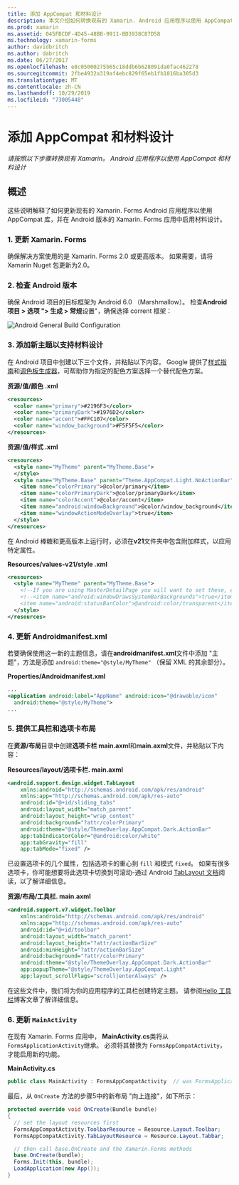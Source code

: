 ```yaml
---
title: 添加 AppCompat 和材料设计
description: 本文介绍如何转换现有的 Xamarin. Android 应用程序以使用 AppCompat 和材料设计。
ms.prod: xamarin
ms.assetid: 045FBCDF-4D45-48BB-9911-BD3938C87D58
ms.technology: xamarin-forms
author: davidbritch
ms.author: dabritch
ms.date: 06/27/2017
ms.openlocfilehash: e8c05000275b65c18ddb6b628091da0fac462278
ms.sourcegitcommit: 2fbe4932a319af4ebc829f65eb1fb1816ba305d3
ms.translationtype: MT
ms.contentlocale: zh-CN
ms.lasthandoff: 10/29/2019
ms.locfileid: "73005448"
---
```

# <a name="adding-appcompat-and-material-design"></a>添加 AppCompat 和材料设计

_请按照以下步骤转换现有 Xamarin。 Android 应用程序以使用 AppCompat 和材料设计_

<!-- source https://gist.github.com/jassmith/a3b2a543f99126782936
https://blog.xamarin.com/material-design-for-your-xamarin-forms-android-apps/ -->

## <a name="overview"></a>概述

这些说明解释了如何更新现有的 Xamarin. Forms Android 应用程序以使用 AppCompat 库，并在 Android 版本的 Xamarin. Forms 应用中启用材料设计。

### <a name="1-update-xamarinforms"></a>1. 更新 Xamarin. Forms

确保解决方案使用的是 Xamarin. Forms 2.0 或更高版本。 如果需要，请将 Xamarin Nuget 包更新为2.0。

### <a name="2-check-android-version"></a>2. 检查 Android 版本

确保 Android 项目的目标框架为 Android 6.0 （Marshmallow）。 检查**Android 项目 > 选项 "> 生成 > 常规**设置"，确保选择 corrent 框架：

 ![](appcompat-images/target-android-6-sml.png "Android General Build Configuration")

### <a name="3-add-new-themes-to-support-material-design"></a>3. 添加新主题以支持材料设计

在 Android 项目中创建以下三个文件，并粘贴以下内容。 Google 提供了[样式指南](https://www.google.com/design/spec/style/color.html#color-color-palette)和[调色板生成器](https://www.materialpalette.com/)，可帮助你为指定的配色方案选择一个替代配色方案。

**资源/值/颜色 .xml**

```xml
<resources>
  <color name="primary">#2196F3</color>
  <color name="primaryDark">#1976D2</color>
  <color name="accent">#FFC107</color>
  <color name="window_background">#F5F5F5</color>
</resources>
```

**资源/值/样式 .xml**

```xml
<resources>
  <style name="MyTheme" parent="MyTheme.Base">
  </style>
  <style name="MyTheme.Base" parent="Theme.AppCompat.Light.NoActionBar">
    <item name="colorPrimary">@color/primary</item>
    <item name="colorPrimaryDark">@color/primaryDark</item>
    <item name="colorAccent">@color/accent</item>
    <item name="android:windowBackground">@color/window_background</item>
    <item name="windowActionModeOverlay">true</item>
  </style>
</resources>
```

在 Android 棒糖和更高版本上运行时，必须在**v21**文件夹中包含附加样式，以应用特定属性。

**Resources/values-v21/style .xml**

```xml
<resources>
  <style name="MyTheme" parent="MyTheme.Base">
    <!--If you are using MasterDetailPage you will want to set these, else you can leave them out-->
    <!--<item name="android:windowDrawsSystemBarBackgrounds">true</item>
    <item name="android:statusBarColor">@android:color/transparent</item>-->
  </style>
</resources>
```

### <a name="4-update-androidmanifestxml"></a>4. 更新 Androidmanifest.xml

若要确保使用这一新的主题信息，请在**androidmanifest.xml**文件中添加 "主题"，方法是添加 `android:theme="@style/MyTheme"` （保留 XML 的其余部分）。

**Properties/Androidmanifest.xml**

```xml
...
<application android:label="AppName" android:icon="@drawable/icon"
  android:theme="@style/MyTheme">
...
```

### <a name="5-provide-toolbar-and-tab-layouts"></a>5. 提供工具栏和选项卡布局

在**资源/布局**目录中创建**选项卡栏 main.axml**和**main.axml**文件，并粘贴以下内容：

**Resources/layout/选项卡栏. main.axml**

```xml
<android.support.design.widget.TabLayout
    xmlns:android="http://schemas.android.com/apk/res/android"
    xmlns:app="http://schemas.android.com/apk/res-auto"
    android:id="@+id/sliding_tabs"
    android:layout_width="match_parent"
    android:layout_height="wrap_content"
    android:background="?attr/colorPrimary"
    android:theme="@style/ThemeOverlay.AppCompat.Dark.ActionBar"
    app:tabIndicatorColor="@android:color/white"
    app:tabGravity="fill"
    app:tabMode="fixed" />
```

已设置选项卡的几个属性，包括选项卡的重心到 `fill` 和模式 `fixed`。
如果有很多选项卡，你可能想要将此选项卡切换到可滚动-通过 Android [TabLayout 文档](https://developer.android.com/reference/android/support/design/widget/TabLayout.html)阅读，以了解详细信息。

**资源/布局/工具栏. main.axml**

```xml
<android.support.v7.widget.Toolbar
    xmlns:android="http://schemas.android.com/apk/res/android"
    xmlns:app="http://schemas.android.com/apk/res-auto"
    android:id="@+id/toolbar"
    android:layout_width="match_parent"
    android:layout_height="?attr/actionBarSize"
    android:minHeight="?attr/actionBarSize"
    android:background="?attr/colorPrimary"
    android:theme="@style/ThemeOverlay.AppCompat.Dark.ActionBar"
    app:popupTheme="@style/ThemeOverlay.AppCompat.Light"
    app:layout_scrollFlags="scroll|enterAlways" />
```

在这些文件中，我们将为你的应用程序的工具栏创建特定主题。
请参阅[Hello 工具栏](https://blog.xamarin.com/android-tips-hello-toolbar-goodbye-action-bar/)博客文章了解详细信息。

### <a name="6-update-the-mainactivity"></a>6. 更新 `MainActivity`

在现有 Xamarin. Forms 应用中， **MainActivity.cs**类将从 `FormsApplicationActivity`继承。 必须将其替换为 `FormsAppCompatActivity`，才能启用新的功能。

**MainActivity.cs**

```csharp
public class MainActivity : FormsAppCompatActivity  // was FormsApplicationActivity
```

最后，从 `OnCreate` 方法的步骤5中的新布局 "向上连接"，如下所示：

```csharp
protected override void OnCreate(Bundle bundle)
{
  // set the layout resources first
  FormsAppCompatActivity.ToolbarResource = Resource.Layout.Toolbar;
  FormsAppCompatActivity.TabLayoutResource = Resource.Layout.Tabbar;

  // then call base.OnCreate and the Xamarin.Forms methods
  base.OnCreate(bundle);
  Forms.Init(this, bundle);
  LoadApplication(new App());
}
```
